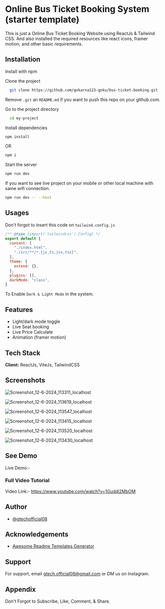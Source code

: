 
# Online Bus Ticket Booking System (starter template)

This is just a Online Bus Ticket Booking Website using ReactJs & Tailwind CSS. And also installed the required resources like react icons, framer motion, and other basic requirements.



## Installation

Install with npm

Clone the project

```bash
  git clone https://github.com/gokarna123-goku/bus-ticket-booking.git
```

Remove `.git` an `README.md` if you want to push this repo on your github.com.

Go to the project directory

```bash
  cd my-project
```

Install dependencies

``` bash
npm install
```
OR 

```bash
npm i
```

Start the server

``` bash
npm run dev
```

If you want to see live project on your mobile or other local machine with same wifi connection.

```bash
npm run dev -- --host
```


## Usages

Don't forgot to insert this code on `tailwind.config.js`

```javascript
/** @type {import('tailwindcss').Config} */
export default {
  content: [
    "./index.html",
    "./src/**/*.{js,ts,jsx,tsx}",
  ],
  theme: {
    extend: {},
  },
  plugins: [],
  darkMode: "class",
}
```

To Enable `Dark & Light Mode` in the system.


## Features

- Light/dark mode toggle
- Live Seat booking
- Live Price Calculate
- Animation (framer motion)


## Tech Stack

**Client:** ReactJs, ViteJs, TailwindCSS


## Screenshots

![Screenshot_12-6-2024_113311_localhost](https://github.com/gtech-official08/bus-ticket-booking-setup/assets/127587520/b16296ca-cdf0-4ee0-860b-5db4ab440c72)


![Screenshot_12-6-2024_113619_localhost](https://github.com/gtech-official08/bus-ticket-booking-setup/assets/127587520/69afb87e-6b6d-4734-b1fb-06c70af0deb7)


![Screenshot_12-6-2024_113547_localhost](https://github.com/gtech-official08/bus-ticket-booking-setup/assets/127587520/abebeab0-11a1-41b3-a984-4c67a07195af)


![Screenshot_12-6-2024_113415_localhost](https://github.com/gtech-official08/bus-ticket-booking-setup/assets/127587520/b999fbc4-60dd-4cc5-8c3f-936548533c75)


![Screenshot_12-6-2024_113520_localhost](https://github.com/gtech-official08/bus-ticket-booking-setup/assets/127587520/6c45cfa5-55cb-4d8d-8dc8-f44772fd17b4)


![Screenshot_12-6-2024_113430_localhost](https://github.com/gtech-official08/bus-ticket-booking-setup/assets/127587520/d42269bf-2611-4995-9879-3b5954a89e25)



## See Demo

Live Demo:- 


### Full Video Tutorial
Video Link:- https://www.youtube.com/watch?v=1Guddi2MbOM 


## Author

- [@gtechofficial08](https://github.com/gtech-official08)


## Acknowledgements

 - [Awesome Readme Templates Generator](https://readme.so/)


## Support

For support, email gtech.official08@gmail.com or DM us on Instagram.


## Appendix

Don't Forgot to Subscribe, Like, Comment, & Share.




